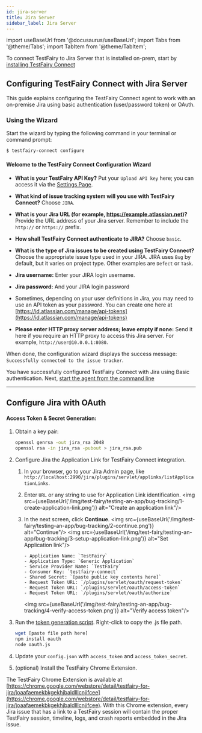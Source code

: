 ```yaml
---
id: jira-server
title: Jira Server
sidebar_label: Jira Server
---
```


import useBaseUrl from '@docusaurus/useBaseUrl';
import Tabs from '@theme/Tabs';
import TabItem from '@theme/TabItem';

To connect TestFairy to Jira Server that is installed on-prem, start by [installing TestFairy Connect](/test-fairy/testing-an-app/bug-tracking/tf-connect)

## Configuring TestFairy Connect with Jira Server

This guide explains configuring the TestFairy Connect agent to work with an on-premise Jira using basic authentication (user/password token) or OAuth.

### Using the Wizard

Start the wizard by typing the following command in your terminal or command prompt:

```sh
$ testfairy-connect configure
```

#### Welcome to the TestFairy Connect Configuration Wizard

- **What is your TestFairy API Key?**
  Put your `Upload API key` here; you can access it via the [Settings Page](https://app.testfairy.com/settings/#api-key).

- **What kind of issue tracking system will you use with TestFairy Connect?**
  Choose `JIRA`.

- **What is your Jira URL (for example, https://example.atlassian.net)?**
  Provide the URL address of your Jira server. Remember to include the `http://` or `https://` prefix.

- **How shall TestFairy Connect authenticate to JIRA?**
  Choose `basic`.

- **What is the type of Jira issues to be created using TestFairy Connect?**
  Choose the appropriate issue type used in your JIRA. JIRA uses `Bug` by default, but it varies on project type. Other examples are `Defect` or `Task`.

- **Jira username:**
  Enter your JIRA login username.

- **Jira password:**
  And your JIRA login password

- Sometimes, depending on your user definitions in Jira, you may need to use an API token as your password. You can create one here at [https://id.atlassian.com/manage/api-tokens](https://id.atlassian.com/manage/api-tokens)

- **Please enter HTTP proxy server address; leave empty if none:**
  Send it here if you require an HTTP proxy to access this Jira server. For example, `http://user@10.0.0.1:8080`.

When done, the configuration wizard displays the success message: `Successfully connected to the issue tracker`.

You have successfully configured TestFairy Connect with Jira using Basic authentication. Next, [start the agent from the command line](/test-fairy/testing-an-app/bug-tracking/tf-connect.md)

---

## Configure Jira with OAuth

#### Access Token & Secret Generation:

1.  Obtain a key pair:

    ```bash
    openssl genrsa -out jira_rsa 2048
    openssl rsa -in jira_rsa -pubout > jira_rsa.pub
    ```

2.  Configure Jira the Application Link for TestFairy Connect integration.

    1.  In your browser, go to your Jira Admin page, like `http://localhost:2990/jira/plugins/servlet/applinks/listApplicationLinks`.
    2.  Enter `URL` or any string to use for Application Link identification.
        <img src={useBaseUrl('/img/test-fairy/testing-an-app/bug-tracking/1-create-application-link.png')} alt="Create an application link"/>
    3.  In the next screen, click **Continue**.
        <img src={useBaseUrl('/img/test-fairy/testing-an-app/bug-tracking/2-continue.png')} alt="Continue"/>
        <img src={useBaseUrl('/img/test-fairy/testing-an-app/bug-tracking/3-setup-application-link.png')} alt="Set Application link"/>

            - Application Name: `TestFairy`
            - Application Type: `Generic Application`
            - Service Provider Name: `TestFairy`
            - Consumer Key: `testfairy-connect`
            - Shared Secret: `[paste public key contents here]`
            - Request Token URL: `/plugins/servlet/oauth/request-token`
            - Request Token URL: `/plugins/servlet/oauth/access-token`
            - Request Token URL: `/plugins/servlet/oauth/authorize`

        <img src={useBaseUrl('/img/test-fairy/testing-an-app/bug-tracking/4-verify-access-token.png')} alt="Verify access token"/>

3.  Run the [token generation script](https://docs.testfairy.com/js/download/oauth.js). Right-click to copy the .js file path.

    ```bash
    wget [paste file path here]
    npm install oauth
    node oauth.js
    ```

4.  Update your `config.json` with `access_token` and `access_token_secret`.

5.  (optional) Install the TestFairy Chrome Extension.

The TestFairy Chrome Extension is available at [https://chrome.google.com/webstore/detail/testfairy-for-jira/joaafaemekbkgekhjbaldlllcnjifcee](https://chrome.google.com/webstore/detail/testfairy-for-jira/joaafaemekbkgekhjbaldlllcnjifcee). With this Chrome extension, every Jira issue that has a link to a TestFairy session will contain the proper TestFairy session, timeline, logs, and crash reports embedded in the Jira issue.
